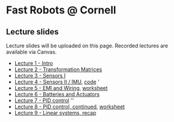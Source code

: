 # Fast Robots @ Cornell

## Lecture slides 

Lecture slides will be uploaded on this page. Recorded lectures are available via Canvas. 

* [Lecture 1 - Intro](./FastRobots-1-Intro.pdf)
* [Lecture 2 - Transformation Matrices](./FastRobots-2-TransformationMatrices.pdf)
* [Lecture 3 - Sensors I](./FastRobots-3-Sensors.pdf)
* [Lecture 4 - Sensors II / IMU](./FastRobots-4-IMU.pdf), [code](./Lecture4-IMU.ino) '
* [Lecture 5 - EMI and Wiring](./FastRobots-5-Wiring.pdf), [worksheet](./FastRobots-5-Wiring_worksheet.pdf)
* [Lecture 6 - Batteries and Actuators](./FastRobots-6-Actuators.pdf)
* [Lecture 7 - PID control](./FastRobots-7-PID(2022).pdf) ''
* [Lecture 8 - PID control, continued](./FastRobots-8-PID_continued.pdf), [worksheet](https://bit.ly/3LIAxae)
* [Lecture 9 - Linear systems, recap](./FastRobots-9-LinearSystems.pdf)
<!--
* [Lecture 10 - Controllability](./FastRobots-10-Controllability.pdf)
* [Lecture 11 - Controllability/LQR](.FastRobots-11-Controllability(continued).pdf)
* [Lecture 12 - Probability and Bayes Theorem](./FastRobots-12-Probability_BayesTheorem.pdf)
* [Lecture 13 - Observability and Kalman Filters](./FastRobots-13-KF)
* [Lecture 14 - Local Planning and Map Representations](./FastRobots-14-LocalPlanning_and_Maps.pdf)
* [Lecture 15 - Maps, Graph construction and Graph search](./FastRobots-15-Maps_and_GraphSearch.pdf)
* [Lecture 16 - Markov and Bayes Filter I](./FastRobots-16-Markov_BayesFilter1.pdf)
* [Lecture 17 - Motion models](./FastRobots-17-Motion_models.pdf)
* [Lecture 18 - Sensor models](./FastRobots-18-SensorModel.pdf)
* [Lecture 19 - Bayes Filter II](./FastRobots-19-Markov_BayesFilter2.pdf)
* [Lecture 20 - Simulator](./FastRobots-20-Simulator.pdf)
* [Lecture 21 - Particle Filters and intro to SLAM](FastRobots-21-SLAM.pdf)
* [Lecture 22 - Ethics I](./FastRobots-22-EthicsI.pdf)
* [Lectures 23 - Ethics II](FastRobots-23-EthicsII.pdf)
-->



